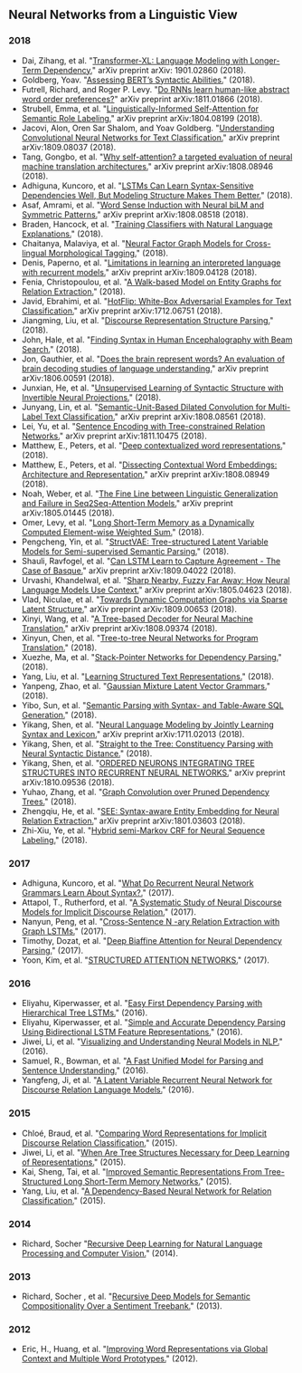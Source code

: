 ## Neural Networks from a Linguistic View

### 2018

* Dai, Zihang, et al. "[Transformer-XL: Language Modeling with Longer-Term Dependency.](https://arxiv.org/abs/1901.02860)" arXiv preprint arXiv: 1901.02860 (2018).
* Goldberg, Yoav. "[Assessing BERT’s Syntactic Abilities.](http://u.cs.biu.ac.il/~yogo/bert-syntax.pdf)" (2018).
* Futrell, Richard, and Roger P. Levy. "[Do RNNs learn human-like abstract word order preferences?](https://arxiv.org/abs/1811.01866)" arXiv preprint arXiv:1811.01866 (2018).
* Strubell, Emma, et al. "[Linguistically-Informed Self-Attention for Semantic Role Labeling.](https://arxiv.org/abs/1804.08199)" arXiv preprint arXiv:1804.08199 (2018).
* Jacovi, Alon, Oren Sar Shalom, and Yoav Goldberg. "[Understanding Convolutional Neural Networks for Text Classification.](https://arxiv.org/abs/1809.08037)" arXiv preprint arXiv:1809.08037 (2018).
* Tang, Gongbo, et al. "[Why self-attention? a targeted evaluation of neural machine translation architectures.](https://arxiv.org/abs/1808.08946)" arXiv preprint arXiv:1808.08946 (2018).
* Adhiguna, Kuncoro, et al. "[LSTMs Can Learn Syntax-Sensitive Dependencies Well, But Modeling Structure Makes Them Better.](http://www.aclweb.org/anthology/P18-1132)" (2018).
* Asaf, Amrami, et al. "[Word Sense Induction with Neural biLM and Symmetric Patterns.](http://arxiv.org/pdf/1808.08518.pdf)" arXiv preprint arXiv:1808.08518 (2018).
* Braden, Hancock, et al. "[Training Classifiers with Natural Language Explanations.](http://www.aclweb.org/anthology/P18-1175)" (2018).
* Chaitanya, Malaviya, et al. "[Neural Factor Graph Models for Cross-lingual Morphological Tagging.](http://www.aclweb.org/anthology/P18-1247)" (2018).
* Denis, Paperno, et al. "[Limitations in learning an interpreted language with recurrent models.](http://arxiv.org/pdf/1809.04128.pdf)" arXiv preprint arXiv:1809.04128 (2018).
* Fenia, Christopoulou, et al. "[A Walk-based Model on Entity Graphs for Relation Extraction.](http://www.aclweb.org/anthology/P18-2014)" (2018).
* Javid, Ebrahimi, et al. "[HotFlip: White-Box Adversarial Examples for Text Classification.](http://arxiv.org/pdf/1712.06751.pdf)" arXiv preprint arXiv:1712.06751 (2018).
* Jiangming, Liu, et al. "[Discourse Representation Structure Parsing.](http://www.aclweb.org/anthology/P18-1040)" (2018).
* John, Hale, et al. "[Finding Syntax in Human Encephalography with Beam Search.](http://www.aclweb.org/anthology/P18-1254)" (2018).
* Jon, Gauthier, et al. "[Does the brain represent words? An evaluation of brain decoding studies of language understanding.](http://arxiv.org/pdf/1806.00591.pdf)" arXiv preprint arXiv:1806.00591 (2018).
* Junxian, He, et al. "[Unsupervised Learning of Syntactic Structure with Invertible Neural Projections.](http://www.aclweb.org/anthology/D18-1160)" (2018).
* Junyang, Lin, et al. "[Semantic-Unit-Based Dilated Convolution for Multi-Label Text Classification.](http://arxiv.org/pdf/1808.08561.pdf)" arXiv preprint arXiv:1808.08561 (2018).
* Lei, Yu, et al. "[Sentence Encoding with Tree-constrained Relation Networks.](http://arxiv.org/pdf/1811.10475.pdf)" arXiv preprint arXiv:1811.10475 (2018).
* Matthew, E., Peters, et al. "[Deep contextualized word representations.](http://www.aclweb.org/anthology/N18-1202)" (2018).
* Matthew, E., Peters, et al. "[Dissecting Contextual Word Embeddings: Architecture and Representation.](http://arxiv.org/pdf/1808.08949.pdf)" arXiv preprint arXiv:1808.08949 (2018).
* Noah, Weber, et al. "[The Fine Line between Linguistic Generalization and Failure in Seq2Seq-Attention Models.](http://arxiv.org/pdf/1805.01445.pdf)" arXiv preprint arXiv:1805.01445 (2018).
* Omer, Levy, et al. "[Long Short-Term Memory as a Dynamically Computed Element-wise Weighted Sum.](https://openreview.net/pdf?id=HJOQ7MgAW)" (2018).
* Pengcheng, Yin, et al. "[StructVAE: Tree-structured Latent Variable Models for Semi-supervised Semantic Parsing.](http://www.aclweb.org/anthology/P18-1070)" (2018).
* Shauli, Ravfogel, et al. "[Can LSTM Learn to Capture Agreement - The Case of Basque.](http://arxiv.org/pdf/1809.04022.pdf)" arXiv preprint arXiv:1809.04022 (2018).
* Urvashi, Khandelwal, et al. "[Sharp Nearby, Fuzzy Far Away: How Neural Language Models Use Context.](https://arxiv.org/abs/1805.04623)" arXiv preprint arXiv:1805.04623 (2018).
* Vlad, Niculae, et al. "[Towards Dynamic Computation Graphs via Sparse Latent Structure.](http://arxiv.org/pdf/1809.00653.pdf)" arXiv preprint arXiv:1809.00653 (2018).
* Xinyi, Wang, et al. "[A Tree-based Decoder for Neural Machine Translation.](http://arxiv.org/pdf/1808.09374.pdf)" arXiv preprint arXiv:1808.09374 (2018).
* Xinyun, Chen, et al. "[Tree-to-tree Neural Networks for Program Translation.](https://openreview.net/pdf?id=rkxY-sl0W)" (2018).
* Xuezhe, Ma, et al. "[Stack-Pointer Networks for Dependency Parsing.](http://www.aclweb.org/anthology/P18-1130)" (2018).
* Yang, Liu, et al. "[Learning Structured Text Representations.](http://www.aclweb.org/anthology/Q18-1005)" (2018).
* Yanpeng, Zhao, et al. "[Gaussian Mixture Latent Vector Grammars.](http://www.aclweb.org/anthology/P18-1109)" (2018).
* Yibo, Sun, et al. "[Semantic Parsing with Syntax- and Table-Aware SQL Generation.](http://www.aclweb.org/anthology/P18-1034)" (2018).
* Yikang, Shen, et al. "[Neural Language Modeling by Jointly Learning Syntax and Lexicon.](http://arxiv.org/pdf/1711.02013.pdf)" arXiv preprint arXiv:1711.02013 (2018).
* Yikang, Shen, et al. "[Straight to the Tree: Constituency Parsing with Neural Syntactic Distance.](http://www.aclweb.org/anthology/P18-1108)" (2018).
* Yikang, Shen, et al. "[ORDERED NEURONS INTEGRATING TREE STRUCTURES INTO RECURRENT NEURAL NETWORKS.](http://arxiv.org/pdf/1810.09536.pdf)" arXiv preprint arXiv:1810.09536 (2018).
* Yuhao, Zhang, et al. "[Graph Convolution over Pruned Dependency Trees.](http://www.aclweb.org/anthology/D18-1244)" (2018).
* Zhengqiu, He, et al. "[SEE: Syntax-aware Entity Embedding for Neural Relation Extraction.](http://arxiv.org/pdf/1801.03603.pdf)" arXiv preprint arXiv:1801.03603 (2018).
* Zhi-Xiu, Ye, et al. "[Hybrid semi-Markov CRF for Neural Sequence Labeling.](http://www.aclweb.org/anthology/P18-2038)" (2018).

###  2017

* Adhiguna, Kuncoro, et al. "[What Do Recurrent Neural Network Grammars Learn About Syntax?.](http://www.aclweb.org/anthology/E17-1117)" (2017).
* Attapol, T., Rutherford, et al. "[A Systematic Study of Neural Discourse Models for Implicit Discourse Relation.](http://www.aclweb.org/anthology/E17-1027)" (2017).
* Nanyun, Peng, et al. "[Cross-Sentence N -ary Relation Extraction with Graph LSTMs.](http://www.aclweb.org/anthology/Q17-1008)" (2017).
* Timothy, Dozat, et al. "[Deep Biaffine Attention for Neural Dependency Parsing.](https://openreview.net/pdf?id=Hk95PK9le)" (2017).
* Yoon, Kim, et al. "[STRUCTURED ATTENTION NETWORKS.](https://openreview.net/pdf?id=HkE0Nvqlg)" (2017).

###  2016

* Eliyahu, Kiperwasser, et al. "[Easy First Dependency Parsing with Hierarchical Tree LSTMs.](http://www.aclweb.org/anthology/Q16-1032)" (2016).
* Eliyahu, Kiperwasser, et al. "[Simple and Accurate Dependency Parsing Using Bidirectional LSTM Feature Representations.](http://www.aclweb.org/anthology/Q16-1023)" (2016).
* Jiwei, Li, et al. "[Visualizing and Understanding Neural Models in NLP.](http://aclweb.org/anthology/N/N16/N16-1082.pdf)" (2016).
* Samuel, R., Bowman, et al. "[A Fast Unified Model for Parsing and Sentence Understanding.](http://aclweb.org/anthology/P16-1139)" (2016).
* Yangfeng, Ji, et al. "[A Latent Variable Recurrent Neural Network for Discourse Relation Language Models.](http://www.aclweb.org/anthology/N16-1037)" (2016).

###  2015

* Chloé, Braud, et al. "[Comparing Word Representations for Implicit Discourse Relation Classification.](http://www.aclweb.org/anthology/D15-1262)" (2015).
* Jiwei, Li, et al. "[When Are Tree Structures Necessary for Deep Learning of Representations.](http://aclweb.org/anthology/D15-1278)" (2015).
* Kai, Sheng, Tai, et al. "[Improved Semantic Representations From Tree-Structured Long Short-Term Memory Networks.](https://aclweb.org/anthology/P/P15/P15-1150.pdf)" (2015).
* Yang, Liu, et al. "[A Dependency-Based Neural Network for Relation Classification.](http://aclweb.org/anthology/P/P15/P15-2047.pdf)" (2015).

###  2014

* Richard, Socher "[Recursive Deep Learning for Natural Language Processing and Computer Vision.](https://nlp.stanford.edu/~socherr/thesis.pdf)" (2014).

###  2013

* Richard, Socher , et al. "[Recursive Deep Models for Semantic Compositionality Over a Sentiment Treebank.](http://www.aclweb.org/anthology/D13-1170)" (2013).

###  2012

* Eric, H., Huang, et al. "[Improving Word Representations via Global Context and Multiple Word Prototypes.](http://www.aclweb.org/anthology/P12-1092)" (2012).
